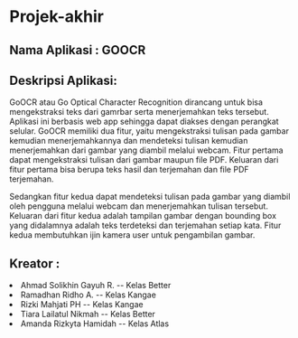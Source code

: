 # Projek-akhir
<h2>Nama Aplikasi : GOOCR</h2>
<h2>Deskripsi Aplikasi:</h2>
<p>GoOCR atau Go Optical Character Recognition dirancang untuk bisa mengekstraksi teks dari gamrbar serta menerjemahkan teks tersebut. Aplikasi ini berbasis web app sehingga dapat diakses dengan perangkat selular. GoOCR memiliki dua fitur, yaitu mengekstraksi tulisan pada gambar kemudian menerjemahkannya dan mendeteksi tulisan kemudian  menerjemahkan dari gambar yang diambil melalui webcam.  Fitur pertama dapat mengekstraksi tulisan dari gambar maupun file PDF. Keluaran dari fitur pertama bisa berupa teks hasil dan terjemahan dan file PDF terjemahan. </p>
<p>Sedangkan fitur kedua dapat mendeteksi tulisan pada gambar yang diambil oleh pengguna melalui webcam dan menerjemahkan tulisan tersebut. Keluaran dari fitur kedua adalah tampilan gambar dengan bounding box yang didalamnya adalah teks terdeteksi dan terjemahan setiap kata. Fitur kedua membutuhkan ijin kamera user untuk pengambilan gambar. </p>
<h2>Kreator :</h2>
<li> Ahmad Solikhin Gayuh R. -- Kelas Better</li>
<li> Ramadhan Ridho A. -- Kelas Kangae</li>
<li> Rizki Mahjati PH -- Kelas Kangae</li>
<li> Tiara Lailatul Nikmah -- Kelas Better</li>
<li> Amanda Rizkyta Hamidah -- Kelas Atlas</li>
